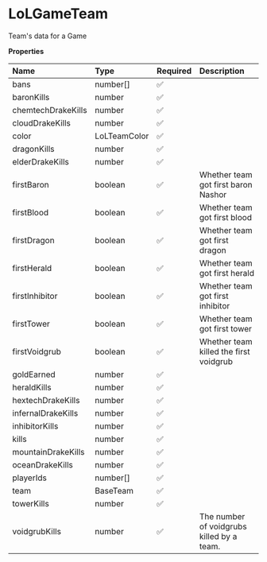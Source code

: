 # LoLGameTeam

Team's data for a Game

**Properties**

| Name               | Type         | Required | Description                               |
| :----------------- | :----------- | :------- | :---------------------------------------- |
| bans               | number[]     | ✅       |                                           |
| baronKills         | number       | ✅       |                                           |
| chemtechDrakeKills | number       | ✅       |                                           |
| cloudDrakeKills    | number       | ✅       |                                           |
| color              | LoLTeamColor | ✅       |                                           |
| dragonKills        | number       | ✅       |                                           |
| elderDrakeKills    | number       | ✅       |                                           |
| firstBaron         | boolean      | ✅       | Whether team got first baron Nashor       |
| firstBlood         | boolean      | ✅       | Whether team got first blood              |
| firstDragon        | boolean      | ✅       | Whether team got first dragon             |
| firstHerald        | boolean      | ✅       | Whether team got first herald             |
| firstInhibitor     | boolean      | ✅       | Whether team got first inhibitor          |
| firstTower         | boolean      | ✅       | Whether team got first tower              |
| firstVoidgrub      | boolean      | ✅       | Whether team killed the first voidgrub    |
| goldEarned         | number       | ✅       |                                           |
| heraldKills        | number       | ✅       |                                           |
| hextechDrakeKills  | number       | ✅       |                                           |
| infernalDrakeKills | number       | ✅       |                                           |
| inhibitorKills     | number       | ✅       |                                           |
| kills              | number       | ✅       |                                           |
| mountainDrakeKills | number       | ✅       |                                           |
| oceanDrakeKills    | number       | ✅       |                                           |
| playerIds          | number[]     | ✅       |                                           |
| team               | BaseTeam     | ✅       |                                           |
| towerKills         | number       | ✅       |                                           |
| voidgrubKills      | number       | ✅       | The number of voidgrubs killed by a team. |

<!-- This file was generated by liblab | https://liblab.com/ -->

